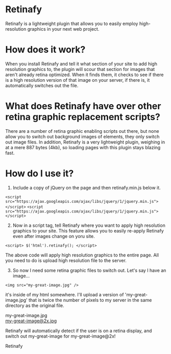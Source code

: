 Retinafy
=========

Retinafy is a lightweight plugin that allows you to easily employ high-resolution graphics in your next web project.


How does it work?
==================

When you install Retinafy and tell it what section of your site to add high resolution graphics to, the plugin will
scour that section for images that aren't already retina optimized. When it finds them, it checks to see if there is
a high resolution version of that image on your server, if there is, it automatically switches out the file.


What does Retinafy have over other retina graphic replacement scripts?
======================================================================

There are a number of retina graphic enabling scripts out there, but none allow you to switch out background images
of elements, they only switch out image files. In addition, Retinafy is a very lightweight plugin, weighing in at a
mere 887 bytes (4kb), so loading pages with this plugin stays blazing fast.

How do I use it?
================

1. Include a copy of jQuery on the page and then retinafy.min.js below it.

  `<script src="https://ajax.googleapis.com/ajax/libs/jquery/1/jquery.min.js"></script>`
	`<script src="https://ajax.googleapis.com/ajax/libs/jquery/1/jquery.min.js"></script>`

2. Now in a script tag, tell Retinafy where you want to apply high resolution graphics to your site. This feature allows you to easily re-apply Retinafy even after images change on yoru site.

`<script>
	$('html').retinafy();
</script>`

The above code will apply high resolution graphics to the entire page. All you need to do is upload high resolution file to the server.

3. So now I need some retina graphic files to switch out. Let's say I have an image…

`<img src="my-great-image.jpg" />`

it's inside of my html somewhere. I'll upload a version of 'my-great-image.jpg' that is twice the number of pixels to my server in the same directory as the original file.

my-great-image.jpg<br>
my-great-image@2x.jpg

Retinafy will automatically detect if the user is on a retina display, and switch out my-great-image for my-great-image@2x!

Retinafy